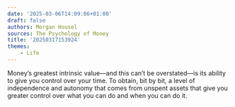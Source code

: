 ```yaml
---
date: '2025-03-06T14:09:06+01:00'
draft: false
authors: Morgan Housel
sources: The Psychology of Money
title: '20250317153924'
themes:
    - Life
---
```


Money’s greatest intrinsic value—and this can’t be overstated—is its ability to give you control over your time. To
obtain, bit by bit, a level of independence and autonomy that comes from unspent assets that give you greater control
over what you can do and when you can do it.
